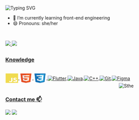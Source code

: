 
  <img src="https://readme-typing-svg.herokuapp.com?font=Quicksand&weight=600&duration=4000&pause=1000&color=FF738E&random=false&width=435&lines=hello!;i'm+Sthefany+Caires+%F0%9F%91%8B" alt="Typing SVG"></a>
- 🌱 I’m currently learning front-end engineering
- 😄 Pronouns: she/her
##

<br>

<div display="inline-block">
  <a href="https://github.com/sthefanycaires">
  <img height="180em" src="https://github-readme-stats.vercel.app/api?username=sthefanycaires&show_icons=true&theme=dracula&include_all_commits=true&count_private=true"/>
  <img height="180em" src="https://github-readme-stats.vercel.app/api/top-langs/?username=sthefanycaires&layout=compact&langs_count=7&theme=dracula" />

</div>

<!-- [![Anurag's GitHub stats](https://github-readme-stats.vercel.app/api?username=sthefanycaires&show_icons=true&theme=dracula)](https://github.com/sthefanycaires/github-readme-stats)
[![Top Langs](https://github-readme-stats.vercel.app/api/top-langs/?username=sthefanycaires&theme=dracula&layout=compact&langs_count=8)](https://github.com/sthefanycaires/github-readme-stats) -->


##

### Knowledge

<div style="display: inline_block"><br>
  <img align="center" alt="Js" height="30" width="40" src="https://raw.githubusercontent.com/devicons/devicon/master/icons/javascript/javascript-plain.svg">
  <img align="center" alt="HTML" height="30" width="40" src="https://raw.githubusercontent.com/devicons/devicon/master/icons/html5/html5-original.svg">
  <img align="center" alt="CSS" height="30" width="40" src="https://raw.githubusercontent.com/devicons/devicon/master/icons/css3/css3-original.svg">
  <img align="center" alt="Flutter" height="30" width="40" src="https://cdn.jsdelivr.net/gh/devicons/devicon/icons/flutter/flutter-original.svg">
  <img align="center" alt="Java" height="30" width="40" src="https://cdn.jsdelivr.net/gh/devicons/devicon/icons/java/java-original.svg">
  <img align="center" alt="C++" height="30" width="40" src="https://cdn.jsdelivr.net/gh/devicons/devicon/icons/cplusplus/cplusplus-original.svg" />         
  <img align="center" alt="Git" height="30" width="40"src="https://cdn.jsdelivr.net/gh/devicons/devicon/icons/git/git-original.svg">
  <img align="center" alt="Figma" height="30" width="40" src="https://cdn.jsdelivr.net/gh/devicons/devicon/icons/figma/figma-original.svg">
  <img align="right" alt="Sthe" height="150" width="150" src="https://cdn.discordapp.com/attachments/879547013073633333/1183840210346311680/gif-sthe.gif?ex=6589cc1c&is=6577571c&hm=c0b951e5ec2dea648873fa68f1627bf2c3246c270446263b647c82c3488d799c&">
            
</div>

<br>

### Contact me 📫

<div> 
 
  <a href="https://www.linkedin.com/in/rafaella-ballerini-45875016a" target="_blank"><img src="https://img.shields.io/badge/-LinkedIn-%230077B5?style=for-the-badge&logo=linkedin&logoColor=white" target="_blank"></a>
    <a href = "mailto:sthefany.caires@outlook.com"><img src="https://img.shields.io/badge/Microsoft_Outlook-0078D4?style=for-the-badge&logo=microsoft-outlook&logoColor=white" target="_blank"></a> 
</div>
